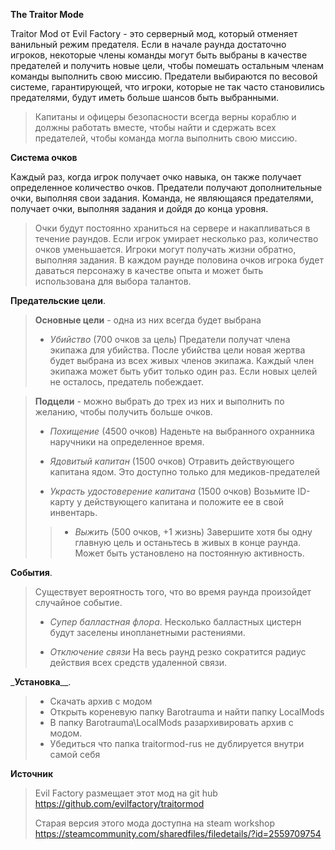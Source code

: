 __**The Traitor Mode**__

Traitor Mod от Evil Factory - это серверный мод, который отменяет ванильный режим предателя. Если в начале раунда достаточно игроков, некоторые члены команды могут быть выбраны в качестве предателей и получить новые цели, чтобы помешать остальным членам команды выполнить свою миссию. Предатели выбираются по весовой системе, гарантирующей, что игроки, которые не так часто становились предателями, будут иметь больше шансов быть выбранными. 
> Капитаны и офицеры безопасности всегда верны кораблю и должны работать вместе, чтобы найти и сдержать всех предателей, чтобы команда могла выполнить свою миссию.

__**Система очков**__

 Каждый раз, когда игрок получает очко навыка, он также получает определенное количество очков. Предатели получают дополнительные очки, выполняя свои задания. Команда, не являющаяся предателями, получает очки, выполняя задания и дойдя до конца уровня. 
> Очки будут постоянно храниться на сервере и накапливаться в течение раундов. Если игрок умирает несколько раз, количество очков уменьшается. Игроки могут получать жизни обратно, выполняя задания.
> В каждом раунде половина очков игрока будет даваться персонажу в качестве опыта и может быть использована для выбора талантов.

__**Предательские цели**__.

> **Основные цели** - одна из них всегда будет выбрана
> 
> - *Убийство* (700 очков за цель) 
> Предатели получат члена экипажа для убийства. После убийства цели новая жертва будет выбрана из всех живых членов экипажа. Каждый член экипажа может быть убит только один раз. Если новых целей не осталось, предатель побеждает.

> **Подцели** - можно выбрать до трех из них и выполнить по желанию, чтобы получить больше очков. 
> 
> - *Похищение* (4500 очков)
> Наденьте на выбранного охранника наручники на определенное время.
> 
> - *Ядовитый капитан* (1500 очков)
> Отравить действующего капитана ядом. Это доступно только для медиков-предателей
> 
> - *Украсть удостоверение капитана* (1500 очков)
> Возьмите ID-карту у действующего капитана и положите ее в свой инвентарь.
> 
> > - *Выжить* (500 очков, +1 жизнь)
> Завершите хотя бы одну главную цель и останьтесь в живых в конце раунда. Может быть установлено на постоянную активность.
 
__**События**__.

> Существует вероятность того, что во время раунда произойдет случайное событие.
> - *Супер балластная флора*.
> Несколько балластных цистерн будут заселены инопланетными растениями.
> 
> - *Отключение связи*
> На весь раунд резко сократится радиус действия всех средств удаленной связи.

_**Установка**__.

> - Скачать архив с модом
> - Открыть кореневую папку Barotrauma и найти папку LocalMods
> - В папку Barotrauma\LocalMods разархивировать архив с модом.
> - Убедиться что папка traitormod-rus не дублируется внутри самой себя

__**Источник**__

> Evil Factory размещает этот мод на git hub
> https://github.com/evilfactory/traitormod
>
> Старая версия этого мода доступна на steam workshop
> https://steamcommunity.com/sharedfiles/filedetails/?id=2559709754
